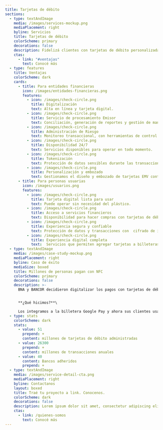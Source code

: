 ```yaml
---
title: Tarjetas de débito
sections:
  - type: textAndImage
    media: /images/services-mockup.png
    mediaPlacement: right
    byline: Servicios
    title: Tarjetas de débito
    colorScheme: primary
    decorations: false
    description: Fidelizá clientes con tarjetas de débito personalizadas y de alta disponibilidad. Ofrecemos un servicio 24/7 que autoriza transacciones en tiempo real. 
    ctas:
      - link: "#ventajas"
        text: Conocé más
  - type: features
    title: Ventajas
    colorScheme: dark
    cards:
      - title: Para entidades financieras
        icon: /images/entidades-financieras.png
        features:
          - icon: /images/check-circle.png
            title: Digitalización
            text: Alta en línea y tarjeta digital.
          - icon: /images/check-circle.png
            title: Servicio de procesamiento Emisor
            text: Conciliación, generación de reportes y gestión de mandatos de marca.
          - icon: /images/check-circle.png
            title: Administración de Riesgo
            text: Monitoreo transaccional, con herramientas de control y prevención de fraude. 
          - icon: /images/check-circle.png
            title: Disponibilidad 24/7
            text: Servicios disponibles para operar en todo momento.
          - icon: /images/check-circle.png
            title: Tokenización
            text: Protección de datos sensibles durante las transacciones.
          - icon: /images/check-circle.png
            title: Personalización y embozado
            text: Gestionamos el diseño y embozado de tarjetas EMV contactless. 
      - title: Para personas usuarias
        icon: /images/usuarios.png
        features:
          - icon: /images/check-circle.png
            title: Tarjeta digital lista para usar
            text: Puede operar sin necesidad del plástico.
          - icon: /images/check-circle.png
            title: Acceso a servicios financieros
            text: Disponibilidad para hacer compras con tarjetas de débito sin interrupciones.
          - icon: /images/check-circle.png
            title: Experiencia segura y confiable
            text: Protección de datos y transacciones con  cifrado de información.
          - icon: /images/check-circle.png
            title: Experiencia digital completa
            text:  Servicios que permiten agregar tarjetas a billeteras abiertas como GPay y Apple Pay.
  - type: textAndImage
    media: /images/case-study-mockup.png
    mediaPlacement: right
    byline: Caso de éxito
    mediaSize: boxed
    title: Millones de personas pagan con NFC
    colorScheme: primary
    decorations: false
    description: >-
      BNA y BANCOR decidieron digitalizar los pagos con tarjetas de débito para ofrecer una experiencia ágil. 


      **¿Qué hicimos?**\

      Los integramos a la billetera Google Pay y ahora sus clientes usan tarjetas digitales en billeteras abiertas.
  - type: stats
    colorScheme: dark
    stats:
      - value: 51
        prepend: +
        content: millones de tarjetas de débito administradas
      - value: 26300
        prepend: +
        content: millones de transacciones anuales
      - value: 40
        content: Bancos adheridos
        prepend: +
  - type: textAndImage
    media: /images/service-detail-cta.png
    mediaPlacement: right
    byline: Contactanos
    layout: boxed
    title: Traé tu proyecto a link. Conocenos.
    colorScheme: dark
    decorations: false
    description: Lorem ipsum dolor sit amet, consectetur adipiscing elit. Duis enim leo, ornare ut aliquet et, euismod bibendum ex. In volutpat sollicitudin purus quis consectetur.
    ctas:
      - link: /quienes-somos
        text: Conocé más
---
```

